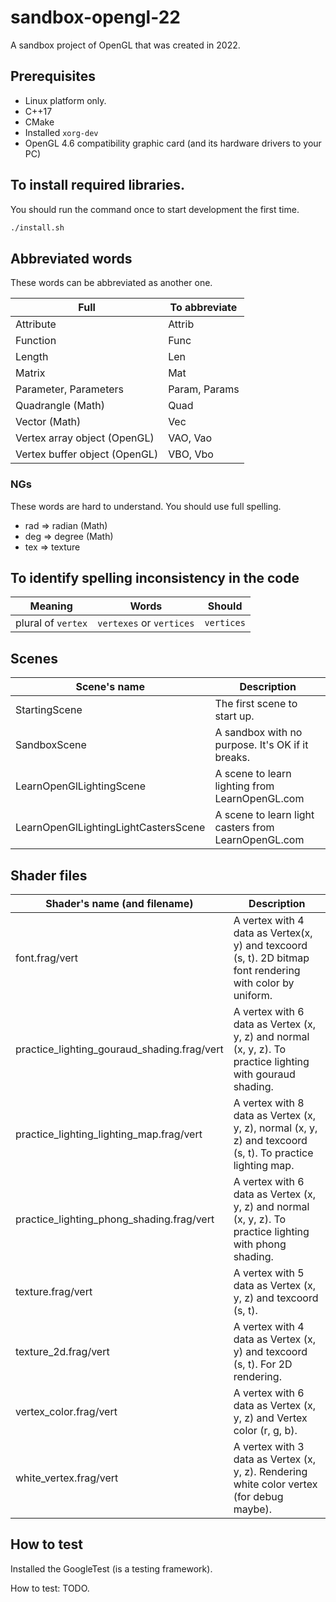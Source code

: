 # sandbox-opengl-22

A sandbox project of OpenGL that was created in 2022.

## Prerequisites

- Linux platform only.
- C++17
- CMake
- Installed `xorg-dev`
- OpenGL 4.6 compatibility graphic card (and its hardware drivers to your PC)

## To install required libraries.

You should run the command once to start development the first time.

```sh
./install.sh
```

## Abbreviated words

These words can be abbreviated as another one.

| Full | To abbreviate |
| --- | --- |
| Attribute | Attrib |
| Function | Func |
| Length | Len |
| Matrix | Mat |
| Parameter, Parameters | Param, Params |
| Quadrangle (Math) | Quad |
| Vector (Math) | Vec |
| Vertex array object (OpenGL) | VAO, Vao |
| Vertex buffer object (OpenGL) | VBO, Vbo |

### NGs

These words are hard to understand. You should use full spelling.

- rad => radian (Math)
- deg => degree (Math)
- tex => texture

## To identify spelling inconsistency in the code

| Meaning | Words | Should |
| --- | --- | --- |
| plural of `vertex` | `vertexes` or `vertices` | `vertices` |

## Scenes

| Scene's name | Description |
| --- | --- |
| StartingScene | The first scene to start up. |
| SandboxScene | A sandbox with no purpose. It's OK if it breaks. |
| LearnOpenGlLightingScene | A scene to learn lighting from LearnOpenGL.com |
| LearnOpenGlLightingLightCastersScene | A scene to learn light casters from LearnOpenGL.com |

## Shader files

| Shader's name (and filename) | Description |
| --- | --- |
| font.frag/vert | A vertex with 4 data as Vertex(x, y) and texcoord (s, t). 2D bitmap font rendering with color by uniform. |
| practice_lighting_gouraud_shading.frag/vert | A vertex with 6 data as Vertex (x, y, z) and normal (x, y, z). To practice lighting with gouraud shading. |
| practice_lighting_lighting_map.frag/vert | A vertex with 8 data as Vertex (x, y, z), normal (x, y, z) and texcoord (s, t). To practice lighting map. |
| practice_lighting_phong_shading.frag/vert | A vertex with 6 data as Vertex (x, y, z) and normal (x, y, z). To practice lighting with phong shading. |
| texture.frag/vert | A vertex with 5 data as Vertex (x, y, z) and texcoord (s, t). |
| texture_2d.frag/vert | A vertex with 4 data as Vertex (x, y) and texcoord (s, t). For 2D rendering. |
| vertex_color.frag/vert | A vertex with 6 data as Vertex (x, y, z) and Vertex color (r, g, b). |
| white_vertex.frag/vert | A vertex with 3 data as Vertex (x, y, z). Rendering white color vertex (for debug maybe). |

## How to test

Installed the GoogleTest (is a testing framework).

How to test: TODO.
